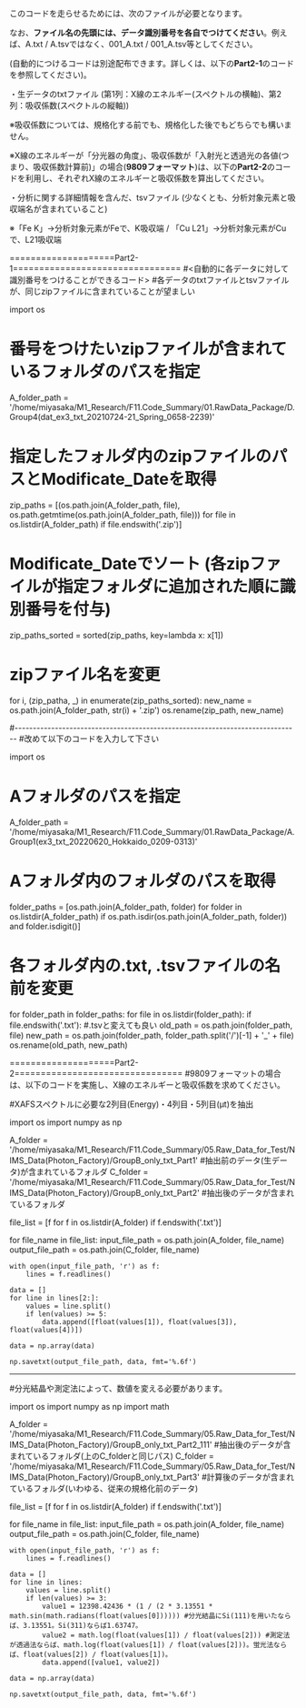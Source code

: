 このコードを走らせるためには、次のファイルが必要となります。

なお、**ファイル名の先頭には、データ識別番号を各自でつけてください**。例えば、A.txt / A.tsvではなく、001_A.txt / 001_A.tsv等としてください。

(自動的につけるコードは別途配布できます。詳しくは、以下の**Part2-1**のコードを参照してください)。



・生データのtxtファイル (第1列：X線のエネルギー(スペクトルの横軸)、第2列：吸収係数(スペクトルの縦軸))

※吸収係数については、規格化する前でも、規格化した後でもどちらでも構いません。

※X線のエネルギーが「分光器の角度」、吸収係数が「入射光と透過光の各値(つまり、吸収係数計算前)」の場合(**9809フォーマット**)は、以下の**Part2-2**のコードを利用し、それぞれX線のエネルギーと吸収係数を算出してください。

・分析に関する詳細情報を含んだ、tsvファイル (少なくとも、分析対象元素と吸収端名が含まれていること)

※「Fe K」→分析対象元素がFeで、K吸収端 / 「Cu L21」→分析対象元素がCuで、L21吸収端

====================Part2-1================================
#<自動的に各データに対して識別番号をつけることができるコード>
#各データのtxtファイルとtsvファイルが、同じzipファイルに含まれていることが望ましい

import os

# 番号をつけたいzipファイルが含まれているフォルダのパスを指定
A_folder_path = '/home/miyasaka/M1_Research/F11.Code_Summary/01.RawData_Package/D.Group4(dat_ex3_txt_20210724-21_Spring_0658-2239)'

# 指定したフォルダ内のzipファイルのパスとModificate_Dateを取得
zip_paths = [(os.path.join(A_folder_path, file), os.path.getmtime(os.path.join(A_folder_path, file))) for file in os.listdir(A_folder_path) if file.endswith('.zip')]

# Modificate_Dateでソート (各zipファイルが指定フォルダに追加された順に識別番号を付与)
zip_paths_sorted = sorted(zip_paths, key=lambda x: x[1])

# zipファイル名を変更
for i, (zip_patha, _) in enumerate(zip_paths_sorted):
    new_name = os.path.join(A_folder_path, str(i) + '.zip')
    os.rename(zip_path, new_name)

#------------------------------------------------------------------------------
#改めて以下のコードを入力して下さい

import os

# Aフォルダのパスを指定
A_folder_path = '/home/miyasaka/M1_Research/F11.Code_Summary/01.RawData_Package/A.Group1(ex3_txt_20220620_Hokkaido_0209-0313)'

# Aフォルダ内のフォルダのパスを取得
folder_paths = [os.path.join(A_folder_path, folder) for folder in os.listdir(A_folder_path) if os.path.isdir(os.path.join(A_folder_path, folder)) and folder.isdigit()]

# 各フォルダ内の.txt, .tsvファイルの名前を変更
for folder_path in folder_paths:
    for file in os.listdir(folder_path):
        if file.endswith('.txt'): #.tsvと変えても良い
            old_path = os.path.join(folder_path, file)
            new_path = os.path.join(folder_path, folder_path.split('/')[-1] + '_' + file)
            os.rename(old_path, new_path)


====================Part2-2================================
#9809フォーマットの場合は、以下のコードを実施し、X線のエネルギーと吸収係数を求めてください。

#XAFSスペクトルに必要な2列目(Energy)・4列目・5列目(μt)を抽出

import os
import numpy as np

A_folder = '/home/miyasaka/M1_Research/F11.Code_Summary/05.Raw_Data_for_Test/NIMS_Data(Photon_Factory)/GroupB_only_txt_Part1' #抽出前のデータ(生データ)が含まれているフォルダ
C_folder = '/home/miyasaka/M1_Research/F11.Code_Summary/05.Raw_Data_for_Test/NIMS_Data(Photon_Factory)/GroupB_only_txt_Part2' #抽出後のデータが含まれているフォルダ

file_list = [f for f in os.listdir(A_folder) if f.endswith('.txt')]

for file_name in file_list:
    input_file_path = os.path.join(A_folder, file_name)
    output_file_path = os.path.join(C_folder, file_name)
    
    with open(input_file_path, 'r') as f:
        lines = f.readlines()
    
    data = []
    for line in lines[2:]:
        values = line.split()
        if len(values) >= 5:
            data.append([float(values[1]), float(values[3]), float(values[4])])
    
    data = np.array(data)
    
    np.savetxt(output_file_path, data, fmt='%.6f')

---------------------------------------------------------------------------------------------------
#分光結晶や測定法によって、数値を変える必要があります。

import os
import numpy as np
import math

A_folder = '/home/miyasaka/M1_Research/F11.Code_Summary/05.Raw_Data_for_Test/NIMS_Data(Photon_Factory)/GroupB_only_txt_Part2_111' #抽出後のデータが含まれているフォルダ(上のC_folderと同じパス)
C_folder = '/home/miyasaka/M1_Research/F11.Code_Summary/05.Raw_Data_for_Test/NIMS_Data(Photon_Factory)/GroupB_only_txt_Part3' #計算後のデータが含まれているフォルダ(いわゆる、従来の規格化前のデータ)

file_list = [f for f in os.listdir(A_folder) if f.endswith('.txt')]

for file_name in file_list:
    input_file_path = os.path.join(A_folder, file_name)
    output_file_path = os.path.join(C_folder, file_name)
    
    with open(input_file_path, 'r') as f:
        lines = f.readlines()
    
    data = []
    for line in lines:
        values = line.split()
        if len(values) >= 3:
            value1 = 12398.42436 * (1 / (2 * 3.13551 * math.sin(math.radians(float(values[0]))))) #分光結晶にSi(111)を用いたならば、3.13551。Si(311)ならば1.63747。
            value2 = math.log(float(values[1]) / float(values[2])) #測定法が透過法ならば、math.log(float(values[1]) / float(values[2]))。蛍光法ならば、float(values[2]) / float(values[1])。
            data.append([value1, value2])
    
    data = np.array(data)
    
    np.savetxt(output_file_path, data, fmt='%.6f')
